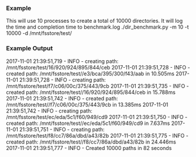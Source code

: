 ### Example
This will use 10 processes to create a total of 10000 directories. It will log the time and completion time to benchmark.log
./dir_benchmark.py -m 10 -t 10000 -d /mnt/fsstore/test/

### Example Output

2017-11-01 21:39:51,719 - INFO - creating path: /mnt/fsstore/test/16/920/924/895/844/ceb
2017-11-01 21:39:51,728 - INFO - created path: /mnt/fsstore/test//e3/bca/395/300/f43/aab in 10.505ms
2017-11-01 21:39:51,728 - INFO - creating path: /mnt/fsstore/test/f7/c06/00c/375/443/9cb
2017-11-01 21:39:51,735 - INFO - created path: /mnt/fsstore/test//16/920/924/895/844/ceb in 15.788ms
2017-11-01 21:39:51,742 - INFO - created path: /mnt/fsstore/test//f7/c06/00c/375/443/9cb in 13.385ms
2017-11-01 21:39:51,742 - INFO - creating path: /mnt/fsstore/test/ec/eda/5c1/f60/949/cd9
2017-11-01 21:39:51,750 - INFO - created path: /mnt/fsstore/test//ec/eda/5c1/f60/949/cd9 in 7.637ms
2017-11-01 21:39:51,751 - INFO - creating path: /mnt/fsstore/test/f8/cc7/86a/dbd/a43/82b
2017-11-01 21:39:51,775 - INFO - created path: /mnt/fsstore/test//f8/cc7/86a/dbd/a43/82b in 24.446ms
2017-11-01 21:39:51,777 - INFO - Created 10000 paths in 82 seconds
